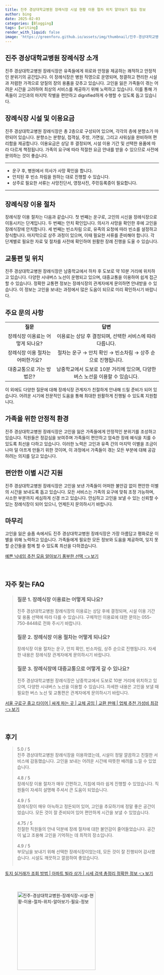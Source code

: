 ```yaml
---
title: 진주 경상대학교병원 장례식장 시설 현황 이용 절차 위치 알아보기 필요 정보
author: bing
date: 2025-02-03
categories: [Blogging]
tags: [writing]
render_with_liquid: false
image: 'https://greenforu.github.io/assets/img/thumbnail/진주-경상대학교병원-장례식장-시설-현황-이용-절차-위치-알아보기-필요-정보.webp'
---
```



<h2 id='진주_경상대학교병원_장례식장_소개'>진주 경상대학교병원 장례식장 소개</h2>

<p>진주 경상대학교병원 장례식장은 유족들에게 위로와 안정을 제공하는 쾌적하고 안정적인 분위기의 공간입니다. 이 장례식장은 병원 직영으로 운영되며, 청결하고 편리한 시설과 저렴한 가격으로 양질의 장의 용품을 갖추고 있습니다. 고인을 잃은 가족들이 겪는 어려운 시간을 고려하여 최상의 서비스를 제공하기 위해 노력하고 있습니다. 이를 통해 가족들이 고인과의 마지막 작별을 편안하고 dignified하게 수행할 수 있도록 돕고 있습니다.</p>

<h2 id='장례식장_시설_및_이용요금'>장례식장 시설 및 이용요금</h2>

<p>진주 경상대학교병원 장례식장은 총 2층으로 구성되어 있으며, 각각의 층에 분향소가 마련되어 있습니다. 분향소는 분향실, 접객실, 주방, 가면실, 그리고 샤워실을 완비하여 편리함을 제공합니다. 이용요금은 상담 후 결정되며, 시설 이용 기간 및 선택한 용품에 따라 다르게 책정됩니다. 가족의 요구에 따라 적절한 요금 안내를 받을 수 있으므로 사전에 문의하는 것이 좋습니다.</p>

<hr />

<ul>
    <li>운구 후, 병원에서 의사가 사망 확인을 합니다.</li>
    <li>안치된 후 빈소 차림을 원하는 대로 진행할 수 있습니다.</li>
    <li>상주로 필요한 서류는 사망진단서, 영정사진, 주민등록증이 필요합니다.</li>
</ul>

<hr />

<h2 id='장례식장_이용_절차'>장례식장 이용 절차</h2>

<p>장례식장 이용 절차는 다음과 같습니다. 첫 번째는 운구로, 고인의 시신을 장례식장으로 이동시키는 단계입니다. 두 번째는 안치 확인입니다. 의사가 사망을 확인한 후에 고인을 장례식장에 안치합니다. 세 번째는 빈소차림
으로, 유족의 요청에 따라 빈소를 설정하고 장식합니다. 마지막으로 상주 과정이 있으며, 이때 필요한 서류를 준비해야 합니다. 각 단계별로 필요한 자료 및 절차를 사전에 확인하여 원활한 장례 진행을 도울 수 있습니다.</p>

<h2 id='교통편_및_위치'>교통편 및 위치</h2>

<p>진주 경상대학교병원 장례식장은 남중학교에서 하차 후 도보로 약 10분 거리에 위치하고 있습니다. 다양한 시내버스 노선이 운행되고 있으며, 대중교통을 이용하여 쉽게 접근할 수 있습니다. 정확한 교통편 정보는 장례식장의 관계자에게 문의하면 안내받을 수 있습니다. 이 정보는 고인을 보내는 과정에서 많은 도움이 되므로 미리 확인하시기 바랍니다.</p>

<h2 id='주요_문의_사항'>주요 문의 사항</h2>

<table>
    <tr>
        <td style="text-align: center; height: 17px;"><b>질문</b></td>
        <td style="text-align: center; height: 17px;"><b>답변</b></td>
    </tr>
    <tr>
        <td style="text-align: center; height: 17px;">장례식장 이용료는 어떻게 되나요?</td>
        <td style="text-align: center; height: 17px;">이용료는 상담 후 결정되며, 선택한 서비스에 따라 다릅니다.</td>
    </tr>
    <tr>
        <td style="text-align: center; height: 17px;">장례식장 이용 절차는 어떠한가요?</td>
        <td style="text-align: center; height: 17px;">절차는 운구 → 안치 확인 → 빈소차림 → 상주 순으로 진행됩니다.</td>
    </tr>
    <tr>
        <td style="text-align: center; height: 17px;">대중교통으로 가는 방법은?</td>
        <td style="text-align: center; height: 17px;">남중학교에서 도보로 10분 거리에 있으며, 다양한 버스 노선을 이용할 수 있습니다.</td>
    </tr>
</table>

<p>이 외에도 다양한 질문에 대해 장례식장 관계자가 친절하게 안내해 드릴 준비가 되어 있습니다. 어려운 시기에 전문적인 도움을 통해 최대한 원활하게 진행될 수 있도록 지원합니다.</p>

<h2 id='가족을_위한_안정적_환경'>가족을 위한 안정적 환경</h2>

<p>진주 경상대학교병원 장례식장은 고인을 잃은 가족들에게 안정적인 분위기를 조성하고 있습니다. 직원들은 정감심을 보여주며 가족들이 편안하고 엄숙한 장례 예식을 치를 수 있도록 최선을 다하고 있습니다. 이러한 노력은 고인과 유족 간의 마지막 이별을 조금이나마 덜 아프게 만들기 위한 것이며, 이 과정에서 가족들이 겪는 모든 부분에 대해 공감하려는 의지를 담고 있습니다.</p>

<h2 id='편안한_이별_시간_지원'>편안한 이별 시간 지원</h2>

<p>진주 경상대학교병원 장례식장은 고인을 보낸 가족들이 어떠한 불안감 없이 편안한 이별의 시간을 보내도록 돕고 있습니다. 모든 서비스는 가족의 요구에 맞춰 조정 가능하며, 사소한 부분까지 세심하게 신경 쓰고 있습니다. 안심하고 고인을 보낼 수 있는 신뢰할 수 있는 장례식장이 되어 있으니, 언제든지 문의하시기 바랍니다.</p>

<h2 id='마무리'>마무리</h2>

<p>고인을 잃은 슬픔 속에서도 진주 경상대학교병원 장례식장은 가장 아름답고 평화로운 이별을 위해 노력하고 있습니다. 가족들에게 필요한 모든 정보와 도움을 제공하여, 잊지 못할 순간들을 함께 할 수 있도록 최선을 다하겠습니다.</p>


<p><a class="click-button" title="예쁜 닉네임 추천 모음 알아보기 풍부한 선택" href="https://greenforu.github.io/posts/%EC%98%88%EC%81%9C-%EB%8B%89%EB%84%A4%EC%9E%84-%EC%B6%94%EC%B2%9C-%EB%AA%A8%EC%9D%8C-%EC%95%8C%EC%95%84%EB%B3%B4%EA%B8%B0-%ED%92%8D%EB%B6%80%ED%95%9C-%EC%84%A0%ED%83%9D/" rel="dofollow">예쁜 닉네임 추천 모음 알아보기 풍부한 선택 👈 보기</a></p><br>
<h2 id='자주_찾는_FAQ'>자주 찾는 FAQ</h2>
<div itemscope="" itemtype="https://schema.org/FAQPage"> 
<blockquote> 
<div itemscope="" itemprop="mainEntity" itemtype="https://schema.org/Question"> 
<h3 itemprop="name">질문 1. 장례식장 이용료는 어떻게 되나요?</h3> 
<div itemscope="" itemprop="acceptedAnswer" itemtype="https://schema.org/Answer"> 
<span itemprop="text"> 
<p>진주 경상대학교병원 장례식장의 이용료는 상담 후에 결정되며, 시설 이용 기간 및 용품 선택에 따라 다를 수 있습니다. 구체적인 이용료에 대한 문의는 055-750-8448로 전화 주시기 바랍니다.</p> 
</span> 
</div> 
</div> 

<div itemscope="" itemprop="mainEntity" itemtype="https://schema.org/Question"> 
<h3 itemprop="name">질문 2. 장례식장 이용 절차는 어떻게 되나요?</h3> 
<div itemscope="" itemprop="acceptedAnswer" itemtype="https://schema.org/Answer"> 
<span itemprop="text"> 
<p>장례식장 이용 절차는 운구, 안치 확인, 빈소차림, 상주 순으로 진행됩니다. 자세한 내용은 장례식장 관계자에게 문의하시기 바랍니다.</p> 
</span> 
</div> 
</div> 

<div itemscope="" itemprop="mainEntity" itemtype="https://schema.org/Question"> 
<h3 itemprop="name">질문 3. 장례식장에 대중교통으로 어떻게 갈 수 있나요?</h3> 
<div itemscope="" itemprop="acceptedAnswer" itemtype="https://schema.org/Answer"> 
<span itemprop="text"> 
<p>진주 경상대학교병원 장례식장은 남중학교에서 도보로 10분 거리에 위치하고 있으며, 다양한 시내버스 노선을 이용할 수 있습니다. 자세한 내용은 고인을 보낼 때 필요한 버스 노선 및 교통편은 관계자에게 문의하시기 바랍니다.</p> 
</span> 
</div> 
</div> 
</blockquote> 
</div>
<p><a class="click-button" title="서울 구로구 중고 타이어 | 싸게 파는 곳 | 교체 공임 | 교환 판매 | 업체 추천 가성비 최강" href="https://greenforu.github.io/posts/%EC%84%9C%EC%9A%B8-%EA%B5%AC%EB%A1%9C%EA%B5%AC-%EC%A4%91%EA%B3%A0-%ED%83%80%EC%9D%B4%EC%96%B4-%EC%8B%B8%EA%B2%8C-%ED%8C%8C%EB%8A%94-%EA%B3%B3-%EA%B5%90%EC%B2%B4-%EA%B3%B5%EC%9E%84-%EA%B5%90%ED%99%98-%ED%8C%90%EB%A7%A4-%EC%97%85%EC%B2%B4-%EC%B6%94%EC%B2%9C-%EA%B0%80%EC%84%B1%EB%B9%84-%EC%B5%9C%EA%B0%95/" rel="dofollow">서울 구로구 중고 타이어 | 싸게 파는 곳 | 교체 공임 | 교환 판매 | 업체 추천 가성비 최강 👈 보기</a></p><br>
<h2 id='후기'>후기</h2>
<div itemscope itemtype="https://schema.org/Product">
  <blockquote>
  <div itemprop="review" itemscope itemtype="https://schema.org/Review">
      <div itemprop="reviewRating" itemscope itemtype="https://schema.org/Rating"> <span itemprop="ratingValue">5.0</span> / <span itemprop="bestRating">5</span> </div>
      <span itemprop="reviewBody">진주 경상대학교병원 장례식장을 이용하였는데, 시설이 정말 깔끔하고 친절한 서비스에 감동했습니다. 고인을 보내는 어려운 시간에 따뜻한 배려를 느낄 수 있었습니다.</span>
  </div>
  <br>
  <div itemprop="review" itemscope itemtype="https://schema.org/Review">
      <div itemprop="reviewRating" itemscope itemtype="https://schema.org/Rating"> <span itemprop="ratingValue">4.8</span> / <span itemprop="bestRating">5</span> </div>
      <span itemprop="reviewBody">장례식장 이용 절차가 매우 간편하고, 지침에 따라 쉽게 진행할 수 있었습니다. 직원들이 자세히 설명해 주셔서 큰 도움이 되었습니다.</span>
  </div>
  <br>
  <div itemprop="review" itemscope itemtype="https://schema.org/Review">
      <div itemprop="reviewRating" itemscope itemtype="https://schema.org/Rating"> <span itemprop="ratingValue">4.9</span> / <span itemprop="bestRating">5</span> </div>
      <span itemprop="reviewBody">장례식장이 매우 아늑하고 정돈되어 있어, 고인을 추모하기에 정말 좋은 공간이었습니다. 모든 것이 잘 준비되어 있어 편안하게 시간을 보낼 수 있었습니다.</span>
  </div>
  <br>
  <div itemprop="review" itemscope itemtype="https://schema.org/Review">
      <div itemprop="reviewRating" itemscope itemtype="https://schema.org/Rating"> <span itemprop="ratingValue">4.75</span> / <span itemprop="bestRating">5</span> </div>
      <span itemprop="reviewBody">친절한 직원들의 안내 덕분에 장례 절차에 대한 불안감이 줄어들었습니다. 공간이 넓고 조용해 고인을 기억하는 데 최적의 장소입니다.</span>
  </div>
  <br>
  <div itemprop="review" itemscope itemtype="https://schema.org/Review">
      <div itemprop="reviewRating" itemscope itemtype="https://schema.org/Rating"> <span itemprop="ratingValue">4.9</span> / <span itemprop="bestRating">5</span> </div>
      <span itemprop="reviewBody">부모님을 보내기 위해 선택한 장례식장이었는데, 모든 것이 잘 진행되어 감사했습니다. 시설도 깨끗하고 깔끔하여 좋았습니다.</span>
  </div>
  <br>
  </blockquote>
</div>
<p><a class="click-button" title="토지 실거래가 조회 방법 | 아파트 빌라 상가 | 시세 검색 총정리 정확한 정보" href="https://greenforu.github.io/posts/%ED%86%A0%EC%A7%80-%EC%8B%A4%EA%B1%B0%EB%9E%98%EA%B0%80-%EC%A1%B0%ED%9A%8C-%EB%B0%A9%EB%B2%95-%EC%95%84%ED%8C%8C%ED%8A%B8-%EB%B9%8C%EB%9D%BC-%EC%83%81%EA%B0%80-%EC%8B%9C%EC%84%B8-%EA%B2%80%EC%83%89-%EC%B4%9D%EC%A0%95%EB%A6%AC-%EC%A0%95%ED%99%95%ED%95%9C-%EC%A0%95%EB%B3%B4/" rel="dofollow">토지 실거래가 조회 방법 | 아파트 빌라 상가 | 시세 검색 총정리 정확한 정보 👈 보기</a></p><br>
<figure class="image"><img src="https://greenforu.github.io/assets/img/thumbnail/진주-경상대학교병원-장례식장-시설-현황-이용-절차-위치-알아보기-필요-정보.webp" alt="진주-경상대학교병원-장례식장-시설-현황-이용-절차-위치-알아보기-필요-정보" width="256" height="256"></figure>
